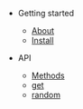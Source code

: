 - Getting started
    - [About](quickstart/README.md)
    - [Install](quickstart/install.md)


- API
    - [Methods](methods/README.md)
    - [get](methods/get.md)
    - [random](methods/random.md)